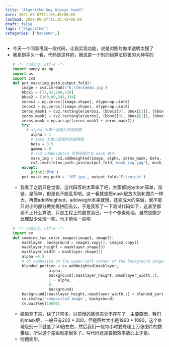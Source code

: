 ```yaml
---
title: "Algorithm Guy Always Good?"
date: 2021-07-07T11:36:45+08:00
lastmod: 2021-08-07T11:36:45+08:00
draft: false
tags: ["algorithm"]
categories: ["backend",]
---
```

* 今天一个同事甩我一段代码，让我实现功能，说是对图片做半透明太慢了
* 我拿到手头一看，代码是这样的，据说是一个别的组算法厉害的大神写的
  ```python
  # -*- coding: utf-8 -*-
  import numpy as np
  import os
  import cv2
  def put_mask(img_path,output_fold):
      image = cv2.imread(r'E:\testdemo.jpg')
      bbox1 = [72,41,208,330]
      bbox2 = [100,80,248,334]
      zeros1 = np.zeros((image.shape), dtype=np.uint8)
      zeros2 = np.zeros((image.shape), dtype=np.uint8)
      zeros_mask1 = cv2.rectangle(zeros1, (bbox1[0], bbox1[1]), (bbox1[2], bbox1[3]),color=(0,0,255), thickness=-1 ) 
      zeros_mask2 = cv2.rectangle(zeros2, (bbox2[0], bbox2[1]), (bbox2[2], bbox2[3]),color=(0, 255, 0), thickness=-1)
      zeros_mask = np.array((zeros_mask1 + zeros_mask2))
      try:
        # alpha 为第一张图片的透明度
          alpha = 1
          # beta 为第二张图片的透明度
          beta = 0.5
          gamma = 0
          # cv2.addWeighted 将原始图片与 mask 融合
          mask_img = cv2.addWeighted(image, alpha, zeros_mask, beta, gamma)
          cv2.imwrite(os.path.join(output_fold,'mask_img.jpg'), mask_img)
      except:
          print('异常')
      put_mask(img_path = '107.jpg', output_fold='E:\output')
  ```
  * 我看了之后只是觉得，这代码写的太草率了吧，大家都说python简单，没错，是简单，但是也不能乱写吧。这一看就是把mask层放大到和图片一样大，再做addWeighted，addweight本来就慢，还变成大的来做，就不能只对小的部分做完再拼回去么，于是我写了一下测试代码如下，这甚至都谈不上什么算法，只是工程上的直觉而已，一个个像素处理，自然是能少处理就少处理一些，也才能块一些呗
  ```python
  # -*- coding: utf-8 -*-
  import cv
  def combine_two_color_images(image1, image2):
      masklayer, background = image1.copy(), image2.copy()
      masklayer_height = masklayer.shape[0]
      masklayer_width = masklayer.shape[1]
      alpha =0.5
      # do composite on the upper-left corner of the background image.
      blended_portion = cv.addWeighted(masklayer,
                  alpha,
                  background[:masklayer_height,:masklayer_width,:],
                  1 - alpha,
                  0,
                  background)
      background[:masklayer_height,:masklayer_width,:] = blended_portion
      cv.imshow('composited image', background)
      cv.waitKey(10000)
  ```
  * 结果测下来，快了非常多，以前慢的感觉完全不存在了，主要原因，我们的mask层，一般只有200 * 200，但是图片大小是1960 * 1080，这个处理级别一下就差了50倍左右，然后我们一般每小时要处理上万张图片的数量级，所以这个差距就差很多了。写代码还是要把效率放心上才是。
  * 吐槽完毕。